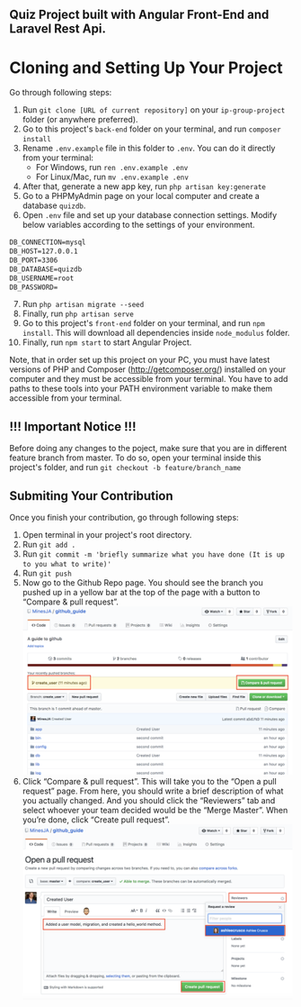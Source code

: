 ## Quiz Project built with Angular Front-End and Laravel Rest Api.

# Cloning and Setting Up Your Project

Go through following steps:

1) Run `git clone [URL of current repository]` on your `ip-group-project` folder (or anywhere preferred).
2) Go to this project's `back-end` folder on your terminal, and run `composer install`
3) Rename `.env.example` file in this folder to `.env`. You can do it directly from your terminal:
	- For Windows, run `ren .env.example .env`
	- For Linux/Mac, run `mv .env.example .env`
4) After that, generate a new app key, run `php artisan key:generate`
5) Go to a PHPMyAdmin page on your local computer and create a database `quizdb`.
6) Open `.env` file and set up your database connection settings. Modify below variables according to the settings of your environment.
```
DB_CONNECTION=mysql
DB_HOST=127.0.0.1 
DB_PORT=3306
DB_DATABASE=quizdb
DB_USERNAME=root
DB_PASSWORD=
```
7) Run `php artisan migrate --seed`
8) Finally, run `php artisan serve`
9) Go to this project's `front-end` folder on your terminal, and run `npm install`. 
   This will download all dependencies inside `node_modulus` folder.
10) Finally, run `npm start` to start Angular Project.   

Note, that in order set up this project on your PC, you must have latest versions of PHP and Composer (http://getcomposer.org/) installed on your computer and they must be accessible from your terminal. You have to add paths to these tools into your PATH environment variable to make them accessible from your terminal.

## !!! Important Notice !!!
Before doing any changes to the poject, make sure that you are in different feature branch from master.
To do so, open your terminal inside this project's folder, and run `git checkout -b feature/branch_name`

## Submiting Your Contribution

Once you finish your contribution, go through following steps:

1) Open terminal in your project's root directory.
2) Run `git add .`
3) Run `git commit -m 'briefly summarize what you have done (It is up to you what to write)'`
4) Run `git push`
5) Now go to the Github Repo page. You should see the branch you pushed up in a yellow bar at the top of the page with a button to “Compare & pull request”.
![Compare & pull request](images/compare.png)
6) Click “Compare & pull request”. This will take you to the “Open a pull request” page. From here, you should write a brief description of what you actually changed. And you should click the “Reviewers” tab and select whoever your team decided would be the “Merge Master”. When you’re done, click “Create pull request”.
![Create pull request](images/create.png)


